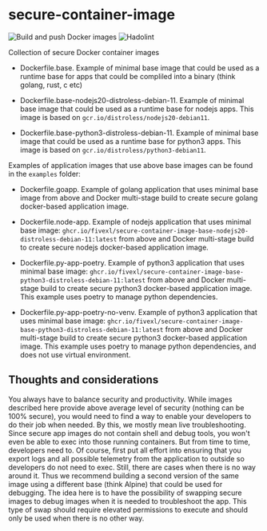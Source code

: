 # secure-container-image
![Build and push Docker images](https://github.com/fivexl/secure-container-image/workflows/Build%20and%20push%20Docker%20images/badge.svg?branch=main)
![Hadolint](https://github.com/fivexl/secure-container-image/workflows/Hadolint/badge.svg?branch=main&event=push)


Collection of secure Docker container images

- Dockerfile.base. Example of minimal base image that could be used as a runtime base for apps that could be compliled into a binary (think golang, rust, c etc)

- Dockerfile.base-nodejs20-distroless-debian-11. Example of minimal base image that could be used as a runtime base for nodejs apps. This image is based on `gcr.io/distroless/nodejs20-debian11`.

- Dockerfile.base-python3-distroless-debian-11. Example of minimal base image that could be used as a runtime base for python3 apps. This image is based on `gcr.io/distroless/python3-debian11`.


Examples of application images that use above base images can be found in the `examples` folder:

- Dockerfile.goapp. Example of golang application that uses minimal base image from above and Docker multi-stage build to create secure golang docker-based application image.


- Dockerfile.node-app. Example of nodejs application that uses minimal base image: `ghcr.io/fivexl/secure-container-image-base-nodejs20-distroless-debian-11:latest` from above and Docker multi-stage build to create secure nodejs docker-based application image.

- Dockerfile.py-app-poetry. Example of python3 application that uses minimal base image: `ghcr.io/fivexl/secure-container-image-base-python3-distroless-debian-11:latest` from above and Docker multi-stage build to create secure python3 docker-based application image. This example uses poetry to manage python dependencies.

- Dockerfile.py-app-poetry-no-venv. Example of python3 application that uses minimal base image: `ghcr.io/fivexl/secure-container-image-base-python3-distroless-debian-11:latest` from above and Docker multi-stage build to create secure python3 docker-based application image. This example uses poetry to manage python dependencies, and does not use virtual environment.

## Thoughts and considerations
You always have to balance security and productivity. While images described here provide above average level of security (nothing can be 100% secure), you would need to find a way to enable your developers to do their job when needed. By this, we mostly mean live troubleshooting. Since secure app images do not contain shell and debug tools, you won't even be able to exec into those running containers. But from time to time, developers need to. Of course, first put all effort into ensuring that you export logs and all possible telemetry from the application to outside so developers do not need to exec. Still, there are cases when there is no way around it. Thus we recommend building a second version of the same image using a different base (think Alpine) that could be used for debugging. The idea here is to have the possibility of swapping secure images to debug images when it is needed to troubleshoot the app. This type of swap should require elevated permissions to execute and should only be used when there is no other way.
